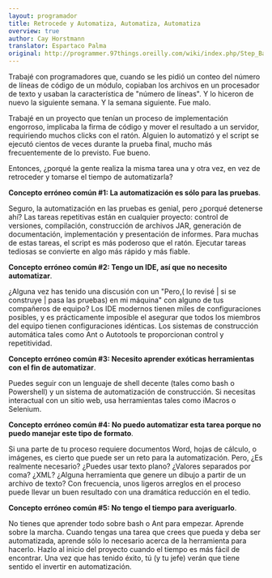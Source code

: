 ```yaml
---
layout: programador
title: Retrocede y Automatiza, Automatiza, Automatiza
overview: true
author: Cay Horstmann
translator: Espartaco Palma
original: http://programmer.97things.oreilly.com/wiki/index.php/Step_Back_and_Automate%2C_Automate%2C_Automate
---
```



Trabajé con programadores que, cuando se les pidió un conteo del número de líneas de código de un módulo, copiaban los archivos en un procesador de texto y usaban la característica de "número de líneas". Y lo hiceron de nuevo la siguiente semana. Y la semana siguiente. Fue malo.

Trabajé en un proyecto que tenían un proceso de implementación engorroso, implicaba la firma de código y  mover el resultado a un servidor, requiriendo muchos clicks con el ratón. Alguien lo automatizó y el script se ejecutó cientos de veces durante la prueba final, mucho más frecuentemente de lo previsto. Fue bueno.

Entonces, ¿porqué la gente realiza la misma tarea una y otra vez, en vez de retroceder y tomarse el tiempo de automatizarla?

**Concepto erróneo común #1: La automatización es sólo para las pruebas**.

Seguro, la automatización en las pruebas es genial, pero ¿porqué detenerse ahí? Las tareas repetitivas están en cualquier proyecto: control de versiones, compilación, construcción de archivos JAR, generación de documentación, implementación y presentación de informes. Para muchas de estas tareas, el script es más poderoso que el ratón. Ejecutar tareas tediosas se convierte en algo más rápido y más fiable.

**Concepto erróneo común #2: Tengo un IDE, así que no necesito automatizar**.

¿Alguna vez has tenido una discusión con un "Pero,( lo revisé | si se construye | pasa las pruebas) en mi máquina" con alguno de tus compañeros de equipo? Los IDE modernos tienen miles de configuraciones posibles, y es prácticamente imposible el asegurar que todos los miembros del equipo tienen configuraciones idénticas. Los sistemas de construcción automática tales como Ant o Autotools te proporcionan control y repetitividad.

**Concepto erróneo común #3: Necesito aprender exóticas herramientas con el fin de automatizar**.

Puedes seguir con un lenguaje de shell decente (tales como bash o Powershell) y un sistema de automatización de construcción. Si necesitas interactual con un sitio web, usa herramientas tales como iMacros o Selenium.

**Concepto erróneo común #4: No puedo automatizar esta tarea porque no puedo manejar este tipo de formato**.

Si una parte de tu proceso requiere documentos Word, hojas de cálculo, o imágenes, es cierto que puede ser un reto para la automatización. Pero, ¿Es realmente necesario? ¿Puedes usar texto plano? ¿Valores separados por coma? ¿XML? ¿Alguna herramienta que genere un dibujo a partir de un archivo de texto? Con frecuencia, unos ligeros arreglos en el proceso puede llevar un buen resultado con una dramática reducción en el tedio.

**Concepto erróneo común #5: No tengo el tiempo para averiguarlo**.

No tienes que aprender todo sobre bash o Ant para empezar. Aprende sobre la marcha. Cuando tengas una tarea que crees que pueda y deba ser automatizada, aprende sólo lo necesario acerca de la herramienta para hacerlo. Hazlo al inicio del proyecto cuando el tiempo es más fácil de encontrar. Una vez que has tenido éxito, tú (y tu jefe) verán que tiene sentido el invertir en automatización.

